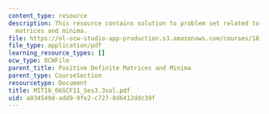 ```yaml
---
content_type: resource
description: This resource contains solution to problem set related to positive definite
  matrices and minima.
file: https://ol-ocw-studio-app-production.s3.amazonaws.com/courses/18-06sc-linear-algebra-fall-2011/a034549dadd99fe2c7278d6412ddc39f_MIT18_06SCF11_Ses3.3sol.pdf
file_type: application/pdf
learning_resource_types: []
ocw_type: OCWFile
parent_title: Positive Definite Matrices and Minima
parent_type: CourseSection
resourcetype: Document
title: MIT18_06SCF11_Ses3.3sol.pdf
uid: a034549d-add9-9fe2-c727-8d6412ddc39f
---
```

